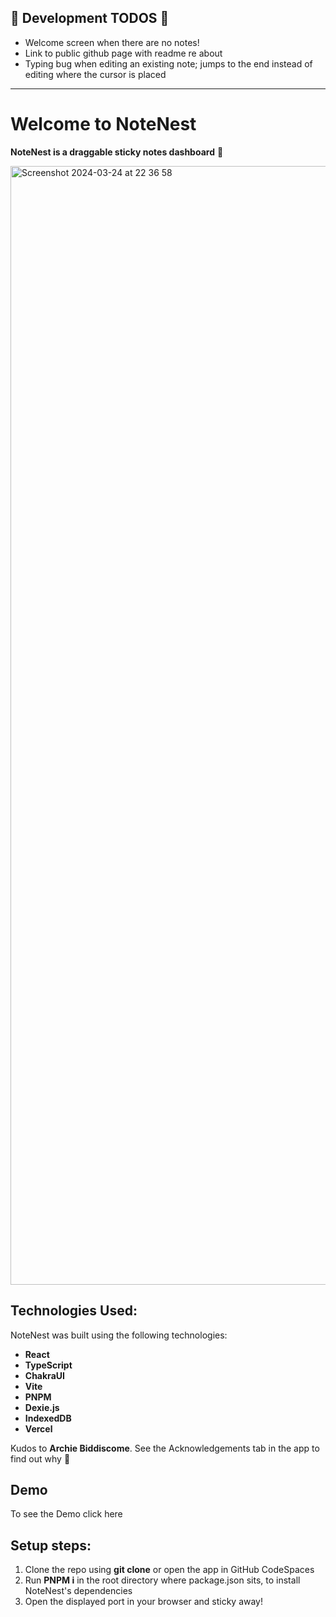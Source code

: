 ## 🚧 Development TODOS 🚧
- Welcome screen when there are no notes!
- Link to public github page with readme re about
- Typing bug when editing an existing note; jumps to the end instead of editing where the cursor is placed

---

# Welcome to NoteNest

**NoteNest is a draggable sticky notes dashboard** 📝

<img width="1790" alt="Screenshot 2024-03-24 at 22 36 58" src="https://github.com/jan-bock/note-nest/assets/113291832/537a940e-f217-49f3-b810-ad51ee0bbba5">

## Technologies Used:

NoteNest was built using the following technologies:

- **React**
- **TypeScript**
- **ChakraUI**
- **Vite**
- **PNPM**
- **Dexie.js**
- **IndexedDB**
- **Vercel**

Kudos to **Archie Biddiscome**. See the Acknowledgements tab in the app to find out why 📝

## Demo
To see the Demo click here

## Setup steps:
1. Clone the repo using **git clone** or open the app in GitHub CodeSpaces
2. Run **PNPM i** in the root directory where package.json sits, to install NoteNest's dependencies
3. Open the displayed port in your browser and sticky away!
